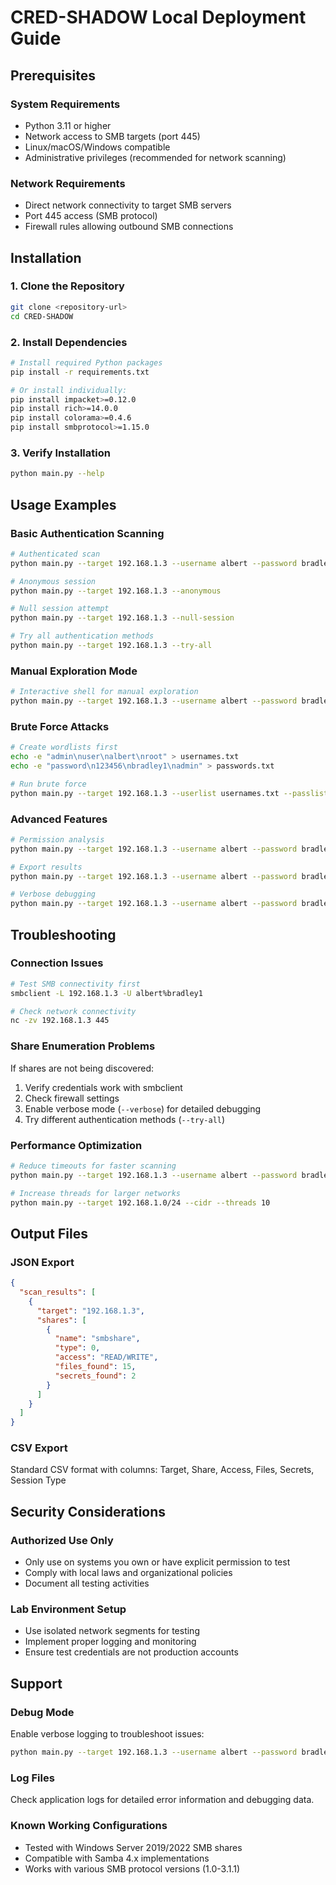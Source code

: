 # CRED-SHADOW Local Deployment Guide

## Prerequisites

### System Requirements
- Python 3.11 or higher
- Network access to SMB targets (port 445)
- Linux/macOS/Windows compatible
- Administrative privileges (recommended for network scanning)

### Network Requirements
- Direct network connectivity to target SMB servers
- Port 445 access (SMB protocol)
- Firewall rules allowing outbound SMB connections

## Installation

### 1. Clone the Repository
```bash
git clone <repository-url>
cd CRED-SHADOW
```

### 2. Install Dependencies
```bash
# Install required Python packages
pip install -r requirements.txt

# Or install individually:
pip install impacket>=0.12.0
pip install rich>=14.0.0
pip install colorama>=0.4.6
pip install smbprotocol>=1.15.0
```

### 3. Verify Installation
```bash
python main.py --help
```

## Usage Examples

### Basic Authentication Scanning
```bash
# Authenticated scan
python main.py --target 192.168.1.3 --username albert --password bradley1

# Anonymous session
python main.py --target 192.168.1.3 --anonymous

# Null session attempt
python main.py --target 192.168.1.3 --null-session

# Try all authentication methods
python main.py --target 192.168.1.3 --try-all
```

### Manual Exploration Mode
```bash
# Interactive shell for manual exploration
python main.py --target 192.168.1.3 --username albert --password bradley1 --manual
```

### Brute Force Attacks
```bash
# Create wordlists first
echo -e "admin\nuser\nalbert\nroot" > usernames.txt
echo -e "password\n123456\nbradley1\nadmin" > passwords.txt

# Run brute force
python main.py --target 192.168.1.3 --userlist usernames.txt --passlist passwords.txt --bruteforce
```

### Advanced Features
```bash
# Permission analysis
python main.py --target 192.168.1.3 --username albert --password bradley1 --analyze-permissions

# Export results
python main.py --target 192.168.1.3 --username albert --password bradley1 --output results.json --csv results.csv

# Verbose debugging
python main.py --target 192.168.1.3 --username albert --password bradley1 --verbose
```

## Troubleshooting

### Connection Issues
```bash
# Test SMB connectivity first
smbclient -L 192.168.1.3 -U albert%bradley1

# Check network connectivity
nc -zv 192.168.1.3 445
```

### Share Enumeration Problems
If shares are not being discovered:
1. Verify credentials work with smbclient
2. Check firewall settings
3. Enable verbose mode (`--verbose`) for detailed debugging
4. Try different authentication methods (`--try-all`)

### Performance Optimization
```bash
# Reduce timeouts for faster scanning
python main.py --target 192.168.1.3 --username albert --password bradley1 --timeout 10

# Increase threads for larger networks
python main.py --target 192.168.1.0/24 --cidr --threads 10
```

## Output Files

### JSON Export
```json
{
  "scan_results": [
    {
      "target": "192.168.1.3",
      "shares": [
        {
          "name": "smbshare",
          "type": 0,
          "access": "READ/WRITE",
          "files_found": 15,
          "secrets_found": 2
        }
      ]
    }
  ]
}
```

### CSV Export
Standard CSV format with columns: Target, Share, Access, Files, Secrets, Session Type

## Security Considerations

### Authorized Use Only
- Only use on systems you own or have explicit permission to test
- Comply with local laws and organizational policies
- Document all testing activities

### Lab Environment Setup
- Use isolated network segments for testing
- Implement proper logging and monitoring
- Ensure test credentials are not production accounts

## Support

### Debug Mode
Enable verbose logging to troubleshoot issues:
```bash
python main.py --target 192.168.1.3 --username albert --password bradley1 --verbose
```

### Log Files
Check application logs for detailed error information and debugging data.

### Known Working Configurations
- Tested with Windows Server 2019/2022 SMB shares
- Compatible with Samba 4.x implementations
- Works with various SMB protocol versions (1.0-3.1.1)